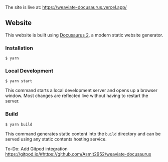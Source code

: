 The site is live at: https://weaviate-docusaurus.vercel.app/

## Website

This website is built using [Docusaurus 2](https://docusaurus.io/), a modern static website generator.

### Installation

```
$ yarn
```

### Local Development

```
$ yarn start
```

This command starts a local development server and opens up a browser window. Most changes are reflected live without having to restart the server.

### Build

```
$ yarn build
```

This command generates static content into the `build` directory and can be served using any static contents hosting service.


To-Do: Add Gitpod integration
https://gitpod.io/#https://github.com/Asmit2952/weaviate-docusaurus
